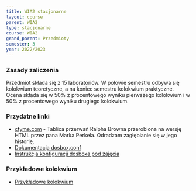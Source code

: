 ```yaml
---
title: WIA2 stacjonarne
layout: course
parent: WIA2
type: stacjonarne
course: WIA2
grand_parent: Przedmioty
semester: 3
year: 2022/2023
---
```


### Zasady zaliczenia
Przedmiot składa się z 15 laboratoriów. W połowie semestru odbywa się kolokwium teoretyczne, a na koniec semestru kolokwium praktyczne. Ocena składa się w 50% z procentowego wyniku pierwszego kolokwium i w 50% z procentowego wyniku drugiego kolokwium.

### Przydatne linki
- [ctyme.com](http://www.ctyme.com/intr/int.htm) - Tablica przerwań Ralpha Browna przerobiona na wersję HTML przez pana Marka Perkela. Odradzam zagłębianie się w jego historię.
- [Dokumentacja dosbox.conf](https://www.dosbox.com/wiki/Dosbox.conf)
- [Instrukcja konfiguracji dosboxa pod zajęcia](../../../wia2-dosbox)

### Przykładowe kolokwium
- [Przykładowe kolokwium](https://forms.office.com/e/cnNjSgWXt0)
